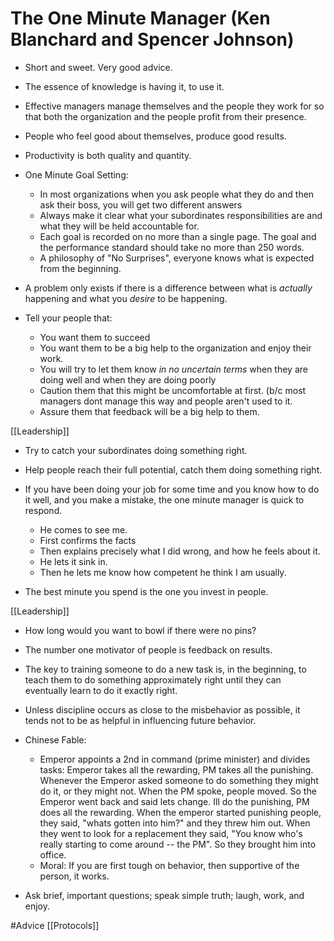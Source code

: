 # The One Minute Manager (Ken Blanchard and Spencer Johnson)

- Short and sweet.  Very good advice.

- The essence of knowledge is having it, to use it.

- Effective managers manage themselves and the people they work for so that both the organization and the people profit from their presence.

- People who feel good about themselves, produce good results.

- Productivity is both quality and quantity.

- One Minute Goal Setting:
  - In most organizations when you ask people what they do and then ask their boss, you will get two different answers
  - Always make it clear what your subordinates responsibilities are and what they will be held accountable for.
  - Each goal is recorded on no more than a single page. The goal and the performance standard should take no more than 250 words.
  - A philosophy of "No Surprises", everyone knows what is expected from the beginning.

- A problem only exists if there is a difference between what is _actually_ happening and what you _desire_ to be happening.

- Tell your people that:
  - You want them to succeed
  - You want them to be a big help to the organization and enjoy their work.
  - You will try to let them know _in no uncertain terms_ when they are doing well and when they are doing poorly
  - Caution them that this might be uncomfortable at first. (b/c most managers dont manage this way and people aren't used to it.
  - Assure them that feedback will be a big help to them.

[[Leadership]]

- Try to catch your subordinates doing something right.

- Help people reach their full potential, catch them doing something right.

- If you have been doing your job for some time and you know how to do it well, and you make a mistake, the one minute manager is quick to respond.
  - He comes to see me.
  - First confirms the facts
  - Then explains precisely what I did wrong, and how he feels about it.
  - He lets it sink in.
  - Then he lets me know how competent he think I am usually.

- The best minute you spend is the one you invest in people.

[[Leadership]]

- How long would you want to bowl if there were no pins?

- The number one motivator of people is feedback on results.

- The key to training someone to do a new task is, in the beginning, to teach them to do something approximately right until they can eventually learn to do it exactly right.

- Unless discipline occurs as close to the misbehavior as possible, it tends not to be as helpful in influencing future behavior.

- Chinese Fable:
  - Emperor appoints a 2nd in command (prime minister) and divides tasks:
     Emperor takes all the rewarding, PM takes all the punishing.
     Whenever the Emperor asked someone to do something they might do it, or they might not.
     When the PM spoke, people moved. So the Emperor went back and said lets change.
     Ill do the punishing, PM does all the rewarding. When the emperor started punishing people,
     they said, "whats gotten into him?" and they threw him out. When they went to look for a replacement
     they said, "You know who's really starting to come around -- the PM". So they brought him into office.
  - Moral: If you are first tough on behavior, then supportive of the person, it works.

- Ask brief, important questions; speak simple truth; laugh, work, and enjoy.

#Advice [[Protocols]]